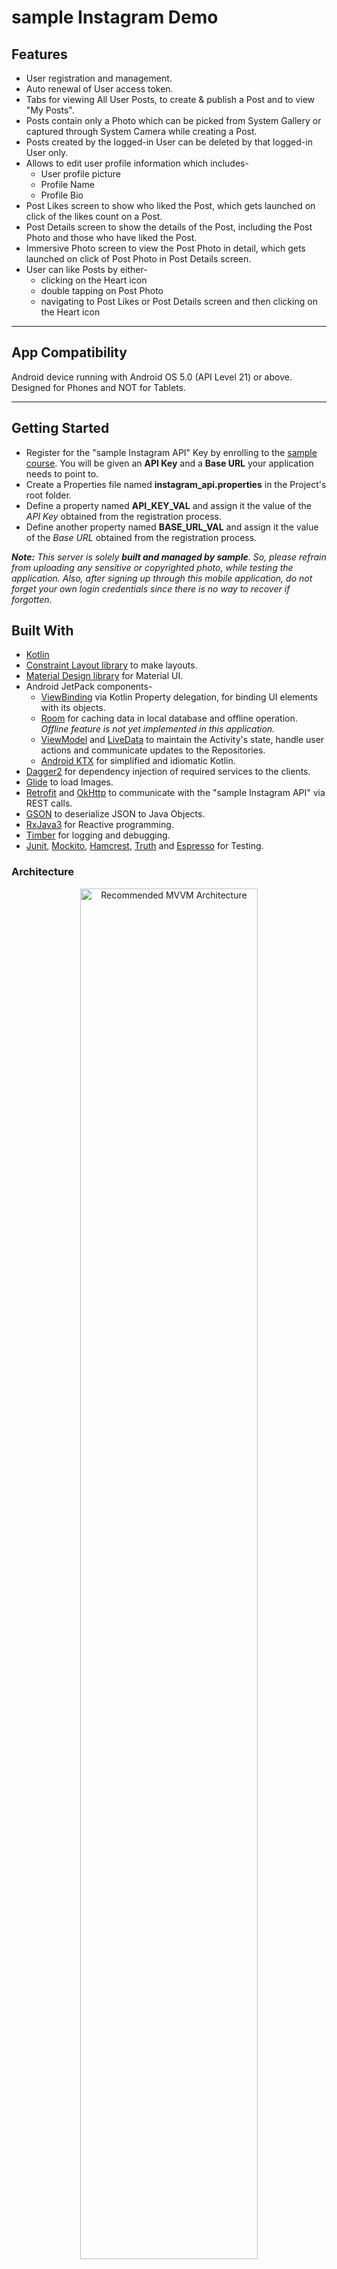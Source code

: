 # sample Instagram Demo

## Features
* User registration and management.
* Auto renewal of User access token.
* Tabs for viewing All User Posts, to create & publish a Post and to view "My Posts".
* Posts contain only a Photo which can be picked from System Gallery or captured through System Camera while creating a Post.
* Posts created by the logged-in User can be deleted by that logged-in User only.
* Allows to edit user profile information which includes-
	* User profile picture
	* Profile Name
	* Profile Bio
* Post Likes screen to show who liked the Post, which gets launched on click of the likes count on a Post.
* Post Details screen to show the details of the Post, including the Post Photo and those who have liked the Post.
* Immersive Photo screen to view the Post Photo in detail, which gets launched on click of Post Photo in Post Details screen.
* User can like Posts by either- 
	* clicking on the Heart icon 
	* double tapping on Post Photo
	* navigating to Post Likes or Post Details screen and then clicking on the Heart icon
	
---

## App Compatibility

Android device running with Android OS 5.0 (API Level 21) or above. Designed for Phones and NOT for Tablets.

---

## Getting Started

* Register for the "sample Instagram API" Key by enrolling to the [sample course][]. You will be given an **API Key** and a **Base URL** your application needs to point to.
* Create a Properties file named **instagram_api.properties** in the Project's root folder.
* Define a property named **API_KEY_VAL** and assign it the value of the _API Key_ obtained from the registration process.
* Define another property named **BASE_URL_VAL** and assign it the value of the _Base URL_ obtained from the registration process.

_**Note:** This server is solely **built and managed by sample**. So, please refrain from uploading any sensitive or copyrighted photo, while testing the application.
Also, after signing up through this mobile application, do not forget your own login credentials since there is no way to recover if forgotten._


## Built With

* [Kotlin](https://kotlinlang.org/)
* [Constraint Layout library](https://developer.android.com/training/constraint-layout/index.html) to make layouts.
* [Material Design library](https://material.io/develop/android/components/) for Material UI.
* Android JetPack components-
	* [ViewBinding](https://developer.android.com/topic/libraries/view-binding) via Kotlin Property delegation, for binding UI elements with its objects.
	* [Room](https://developer.android.com/training/data-storage/room) for caching data in local database and offline operation. _Offline feature is not yet implemented in this application._
	* [ViewModel](https://developer.android.com/topic/libraries/architecture/viewmodel) and [LiveData](https://developer.android.com/topic/libraries/architecture/livedata) to maintain the Activity's state, handle user actions and communicate updates to the Repositories.
	* [Android KTX](https://developer.android.com/kotlin/ktx) for simplified and idiomatic Kotlin.
* [Dagger2](https://github.com/google/dagger) for dependency injection of required services to the clients.
* [Glide](https://bumptech.github.io/glide/) to load Images.
* [Retrofit](https://square.github.io/retrofit/) and [OkHttp](https://square.github.io/okhttp/) to communicate with the "sample Instagram API" via REST calls.
* [GSON](https://github.com/google/gson) to deserialize JSON to Java Objects.
* [RxJava3](https://github.com/ReactiveX/RxJava) for Reactive programming.
* [Timber](https://github.com/JakeWharton/timber) for logging and debugging.
* [Junit](https://junit.org/junit4/index.html), [Mockito](https://github.com/mockito/mockito), [Hamcrest](http://hamcrest.org/JavaHamcrest/), [Truth](https://truth.dev/) and [Espresso](https://developer.android.com/training/testing/espresso) for Testing.

### Architecture

<p align="center">
    <a href="https://developer.android.com/jetpack/guide#recommended-app-arch">
        <img alt="Recommended MVVM Architecture" src="https://developer.android.com/topic/libraries/architecture/images/final-architecture.png" width="75%">
    </a>
</p>

App follows the recommended **[MVVM architecture with Repository pattern](https://developer.android.com/jetpack/guide#recommended-app-arch)** as advocated by Google, with certain tweaks as advocated by sample in this course. Tweaks mainly consists of Base classes abstractions like-
* [BaseActivity][] 
	* Facilitates the setup and abstraction to common tasks of an _Activity_ like injecting dependencies, setting up the Views and `LiveData` observers, displaying Toasts, providing back key event for fragments and popping back stack accordingly, etc. 
	* Each _BaseActivity_ comes with a [BaseViewModel][] which represents the Primary `ViewModel` of the _Activity_, providing abstraction for checking & establishing Network Connectivity, and to clear any Rx Disposables & other initializations when the `ViewModel` gets cleared. 
	* _BaseActivity_ also signals its `ViewModel` when it enters the CREATED state for the ViewModels to do required initializations.
* [BaseFragment][] 
	* Facilitates the setup and abstraction to common tasks of a _Fragment_ like injecting dependencies, setting up the Views and `LiveData` observers, displaying Toasts, delegating back key event to its _Activity_, etc. 
	* Each _BaseFragment_ comes with a [BaseViewModel][] which represents the Primary `ViewModel` of the _Fragment_, providing abstraction for checking & establishing Network Connectivity, and to clear any Rx Disposables & other initializations when the `ViewModel` gets cleared. 
	* _BaseFragment_ also signals its `ViewModel` when it enters the CREATED state for the ViewModels to do required initializations.
* Base Classes for `RecyclerView`'s components-
	* [BaseItemViewHolder][] -
		* This _ViewHolder_ is made Lifecycle aware in order to update its Item View in a lifecycle conscious way, i.e., it does NOT update the ItemView when it goes into background.
		* Each Item's _ViewHolder_ communicates with its own `ViewModel`, i.e., **BaseItemViewModel** for fetching information from any data source repository.
	* [BaseItemViewModel][] -
		* This is the Base `ViewModel` for the Lifecycle aware **BaseItemViewHolder**.
		* Each Item's _ViewModel_ updates its ItemView only when the **BaseItemViewHolder**, i.e., its ItemView is visible, by making use of `LiveData`.
	* [BaseAdapter][] -
		* This is the _Adapter_ of `RecyclerView` hosted either by an `Activity` or a `Fragment`.
		* ViewHolder's shown by this _Adapter_ are of type **BaseItemViewHolder**.
		* In order to make the **BaseItemViewHolder** Lifecycle aware, it observes the Lifecycle of the `Activity` / `Fragment` hosting the `RecyclerView` and triggers the Lifecycle state changes accordingly to each of the **BaseItemViewHolders** of RecyclerView Items.

##### Behavior of the Architecture with Lifecycle aware RecyclerView components
* When the hosting Activity/Fragment's `ViewModel` gets a new/updated data list to be shown, it is emitted to the RecyclerView's Adapter via a `LiveData`.
* RecyclerView's Adapter checks the new data with the current data, and notifies the data change accordingly using `AsyncListDiffer` with `AsyncDifferConfig`.
* This triggers calls to `onBindViewHolder()` of the Adapter for the Item ViewHolders at respective positions where the data has changed in order to be rebound.
* The `onBindViewHolder()` of the Adapter delegates to the custom `bind()` method of **BaseItemViewHolder**, which in turn passes the item data provided by the Adapter to its **BaseItemViewModel**'s `LiveData`. Transformations on this `LiveData` will get applied to fetch and keep whatever data needs to be shown on the ItemView when it becomes visible. So, if the ItemViews contain any images, they are downloaded and kept in the Item's **BaseItemViewModel** ready to be shown when the ItemView becomes visible. This maintains the state of the ItemView preventing unnecessary interactions with the data source repositories triggered by events such as configuration/orientation change.
* When the ItemView becomes visible, all the transformed data events will be emitted to **BaseItemViewHolder**, which finally initializes the ItemView to show the data.
* In case of Item level interactions, events are only dispatched to the Item's **BaseItemViewModel**. If this requires a synchronization update in order to keep the corresponding item data in the main list in sync, then this event will be dispatched from the Item's **BaseItemViewModel** to the `ViewModel` of the hosting Activity/Fragment via a registered listener. 
* In case of Navigation based interactions, like navigating to some details screen on click of an Item, events are first dispatched to the Item's **BaseItemViewModel** and then from there to the `ViewModel` of the hosting Activity/Fragment via a registered listener. 

##### Additional tweaks built by me on the same lines of Base classes abstractions
* Listener
	* [BaseListenerObservable][] 
		* Meant for managing any kind of listeners used in the app, which registers listeners in a Thread-safe manner and dispatches callback events to registered listeners. 
		* Used for managing all listeners on **BaseAdapter**.
* Dialogs
	* [BaseDialogFragment][] 
		* Facilitates the setup and abstraction to common tasks of a _DialogFragment_ like injecting dependencies, setting up `LiveData` observers, constructing a templated `AlertDialog` using a `MaterialAlertDialogBuilder` or a complete `AlertDialog` with the provided custom View, displaying Toasts, etc. 
		* Templated `AlertDialog` is constructed with UI fields that may be required for a particular category of Dialogs like say "Confirmation" or "Progress". Once templated, corresponding UI fields can be set with actual data at the time of displaying the Dialog and any unset fields in this case will be automatically hidden. 
	* [BaseDialogViewModel][]
		* Each **BaseDialogFragment** comes with a **BaseDialogViewModel** which represents the Primary `ViewModel` of the _DialogFragment_, providing abstraction to common tasks of _DialogFragment_ like setting the `LiveData` of UI fields and managing its state.
* New Activity Result using `ActivityResultContract`
	* [BaseActivityResultContracts][]
		* Facilitates the setup of required Activity call contracts of the app. 
		* These contracts can also be used by the Fragments of the app.
	* [BaseActivityResultObserver][]
		* Facilitates the setup of Lifecycle observers needed for receiving and handling the activity result in a separate class for the calls being registered via `ActivityResultRegistry`.
		* **BaseActivity** registers this Observer for Activity results.
	* [BaseFragmentResultObserver][]
		* Facilitates the setup of Lifecycle observers needed for receiving and handling the activity result in a separate class for the calls being registered via `ActivityResultRegistry`.
		* **BaseFragment** registers this Observer for Activity results.
* Fully Immersive Activity
	* [BaseImmersiveActivity][]
		* An abstract **BaseActivity** to provide Fullscreen Immersion to activities that subclass this. 
		* Takes care of-
			* publishing System UI visibility state change events to the Primary `ViewModel` of the activity.
			* observing Fullscreen Toggle request events on a registered UI element. This registration of UI element is required to be done by the subclasses.
	* [BaseImmersiveViewModel][]
		* This is the Primary `ViewModel` of **BaseImmersiveActivity** which is a subclass of **BaseViewModel** dedicated to managing common tasks of Fullscreen Immersion.
		* Manages the state of System UI visibility change and handles Fullscreen Toggle requests.

#### Special Utilities

##### App Utilities
* [Event][]
	* A wrapper to the content emitted as Single Live Events by a `LiveData`.
* [Resource][]
	* A Sealed class wrapper to Single Live Events associated with Status metadata information.
	* [Status][] metadata is an `Enum` of values - "SUCCESS", "ERROR", "LOADING" and "UNKNOWN". 
* [LiveDataExt][]
	* Kotlin extension functions on `LiveData` to promote idiomatic code while observing `LiveData` members.
	* This has extensions on `LiveData` of **Event** and also on **Resource**.
* [ViewBindingUtils][]
	* A set of Kotlin Lazy delegates which provides `ViewBinding` instance of an `Activity` or `Fragment` or [BaseItemViewHolder][].
	* Use of Lazy delegates enables to get `ViewBinding` instance in an idiomatic way using a single statement in case of `Activity` and `Fragment` or using simple configuration in case of [BaseItemViewHolder][].
* [BitStateTracker][]
	* Tracks changes to a _"State"_ using bit logic.
	* Useful for merging state changes or updates to a Boolean value when working with `MediatorLiveData`.
* [DialogManager][]
	* Manages all dialogs shown by the subclasses of **BaseActivity** and **BaseFragment** of the app.
	* Maintains a reference to the current active instance of `Dialog` shown. 
	* Restores the active `Dialog` in case of configuration/orientation changes. This prevents a new instance of the same `Dialog` from being shown in the event where an active instance of the `Dialog` was shown prior to such configuration/orientation change.
	* Provides methods for dismissing an active `Dialog` and also to show a new `Dialog` requested.
	* Takes care of dismissing any active Dialogs prior to displaying the requested one.
* [AlertDialogExt][]
	* Provides Kotlin extension functions on `AlertDialog`.
	* Mainly used for templating `AlertDialog` when built with `MaterialAlertDialogBuilder` in **BaseDialogFragment**.
* [ImmersiveModeCompatExt][]
	* Kotlin extension functions on `ComponentActivity` and `Window` to facilitate Fullscreen Immersive mode setup for any `ComponentActivity`.
	* Provides extension method on- 
		* `Window` to register a listener on its `DecorView` to track and capture System UI visibility change events.
		* `ComponentActivity` to ensure app content is always shown below the device display cutouts if any in order to prevent content jump and overlap when System UI visibility changes.
		* `ComponentActivity` to toggle window immersion which internally alters the System UI visibility accordingly.
* [RecyclerViewExt][]
	* Kotlin extension functions on `RecyclerView` to promote idiomatic code while working with its properties.

##### Test Utilities
* [BottomNavigationViewActions][]
	* Provides Espresso `ViewAction`s to perform Navigation action to Menu Items on `BottomNavigationView`.
* [RecyclerViewItemActions][]
	* Provides Espresso `ViewAction`s to perform interactions on any `View` in `RecyclerView` Items.
* [TestActivityResultRegistry][]
	* `ActivityResultRegistry` subclass to stub the Activity Result of the Activity launched for testing.
	* Additionally, records whether the requested Activity was successfully launched or not.
* [ImageMatchers][]
	* Provides Hamcrest `Matcher`s for matching the Drawables in Views.
	* Used for matching-
		* A `Drawable` set as background image of any `View`.
		* Any of the `CompoundDrawable` set on a `TextView`.
		* A `Drawable` set as the source image of `ImageView`.
* [RecyclerViewMatchers][]
	* Provides Hamcrest `Matcher`s for matching any `View` in `RecyclerView` Items.
* [TextInputLayoutMatchers][]
	* Provides Hamcrest `Matcher`s for matching a `TextInputLayout`.
	* Used for matching a `TextInputLayout` based on the Error set on it.
* [DataModelObjectProvider][]
	* Provides easy to use dummy data model instances and functions to manipulate/transform data models.
	* Used extensively for testing in both Instrumented and Local Unit tests.

### Project Structure

#### Project "main" source set structure

```
main
└───java
    └───yogiraj.instagram.demo
        │   InstagramApplication.kt                  # Root Package contains the Application subclass
        │   
        ├───data                                     # For the data sources and repositories of the app (Remote and Local)
        │   ├───local                                # For Local database of the app and other local resources like Shared Preferences
        │   │   ├───db                               # Local Room database
        │   │   │   │   Converter.kt                 # This package contains the abstract Room database and any Converters it needs
        │   │   │   │   DatabaseService.kt
        │   │   │   │   
        │   │   │   ├───dao                          # Database access objects
        │   │   │   │       
        │   │   │   └───entity                       # Database entities
        │   │   │           
        │   │   └───prefs                            # Classes that communicate with Shared Preferences
        │   │               
        │   ├───model                                # Application wide Data Models required by the App which may also be required by the Remote Request/Response Models
        │   │           
        │   ├───remote                               # For Remote Request/Response Models and API related classes
        │   │   │   Networking.kt                    # Utility class for configuring the Retrofit and providing the instance of required API Service
        │   │   │       
        │   │   ├───api                              # API Endpoints and API Service interfaces
        │   │   │           
        │   │   ├───auth                             # Authentication Token management and renewal
        │   │   │       
        │   │   ├───model                            # Commonly embedded Remote Response Models
        │   │   │       
        │   │   ├───request                          # Remote Request Models
        │   │   │       
        │   │   └───response                         # Remote Response Models
        │   │           
        │   └───repository                           # Classes that provide seamless access to data through the Repository pattern
        │           
        ├───di                                       # For Dagger dependency injection
        │   │   qualifiers.kt                        # Dagger Qualifiers
        │   │   scopes.kt                            # Dagger Scopes
        │   │   
        │   ├───component                            # Dagger Component Interfaces
        │   │       
        │   └───module                               # Dagger Modules
        │           
        ├───ui                                       # For everything related to UI Screens where each screen has Activity/Fragment and their ViewModels
        │   ├───base                                 # Base class abstractions of Activity, Fragment, DialogFragment, ViewModel, ActivityResult, etc.
        │   │   │   
        │   │   └───listeners                        # Abstraction for the Listener entities of the app
        │   │           
        │   ├───common                               # Any UI component common to or shared across the app
        │   │   ├───dialogs                          # Common Dialogs of the app that has DialogFragments, ViewModels and Metadata classes if any pertaining to it
        │   │   │   ├───option                       # Confirmation Alert Dialogs
        │   │   │   │       
        │   │   │   ├───picture                      # Custom Dialog for Photo selection/capture
        │   │   │   │       
        │   │   │   └───progress                     # Custom Dialog for Progress
        │   │   │           
        │   │   └───likes                            # Post Likes RecyclerView item component which is common across multiple screens of the app
        │   │           
        │   ├───detail                               # Post Details screen
        │   │   │   
        │   │   └───photo                            # Post Photo screen for viewing Photo, launched from Post Details screen
        │   │           
        │   ├───home                                 # Home screen for all Posts
        │   │   │   
        │   │   ├───posts                            # Post RecyclerView Item component displayed on Home screen
        │   │   │       
        │   │   └───util                             # Utility classes if any for promoting Test Driven Development. Will be usually used by the ViewModels in MVVM.
        │   │           
        │   ├───like                                 # Post Likes screen
        │   │       
        │   ├───login                                # Login screen
        │   │       
        │   ├───main                                 # Main screen
        │   │       
        │   ├───photo                                # Post Photo upload screen
        │   │       
        │   ├───profile                              # User Profile screen
        │   │   │   
        │   │   ├───edit                             # Edit Profile screen, launched from User Profile screen
        │   │   │       
        │   │   └───posts                            # Post RecyclerView Item component displayed on User Profile screen
        │   │           
        │   ├───signup                               # SignUp screen
        │   │       
        │   └───splash                               # Splash screen
        │           
        └───utils                                    # For all utilities required by the app
            ├───common                               # Utilities common to many functionalities within the app
            │       
            ├───display                              # Utilities pertaining to display like Dialogs, Menus, Themes, Toasts, Views, Text Appearance, etc.
            │       
            ├───factory                              # Factory utilities for supplying an instance of some entity like ViewModel
            │       
            ├───log                                  # Utilities related to logs
            │       
            ├───network                              # Networking utilities
            │       
            ├───rx                                   # Utilities for Reactive Rx Streams
            │       
            └───widget                               # Utilities for View Widgets like RecyclerView, TextInputEditText, TextInputLayout, etc.
```

#### "test" source set structure for Local Unit Tests

* The "test" source set will have the same structure as the "main" source set. 
* If there are some utilities needed to facilitate testing, then it will be placed in `"<applicationId>/utils/test"` package.

```
test
└───java
    └───yogiraj.instagram.demo
        ├───data                                     # Local Unit Tests for data sources and repositories                    
        │   └───repository
        │           
        ├───ui                                       # Local Unit Tests for UI ViewModels and their utilities if any
        │   ├───home
        │   │   │   
        │   │   └───util
        │   │           
        │   ├───login
        │   │       
        │   ├───main
        │   │       
        │   ├───signup
        │   │       
        │   └───splash
        │           
        └───utils                                    # For testing "main" source set utilities and also for making utilities needed for facilitating tests 
            ├───common                               # Local Unit Tests for common utilities
            │       
            └───rx
                    TestSchedulerProvider.kt         # SchedulerProvider implementation which provides the Reactive TestScheduler instance needed for Local Unit Tests
```

#### "androidTest" source set structure for Instrumented Tests

* The "androidTest" source set will have the same structure as the "main" source set.
* If there are some utilities needed to facilitate testing, then it will be placed in `"<applicationId>/utils/test"` package.
* Fake implementations needed for Instrumented testing will be placed in the respective packages of original interfaces/implementations.
* TestRules needed for Instrumented Test setup will be placed in the `"rule"` package under the respective packages of the component being initialized for testing.

```
androidTest
└───java
    └───yogiraj.instagram.demo
        ├───data                                           # Fake implementations and TestRules for data sources
        │   ├───local
        │   │   └───rule                                   # TestRules that need to communicate with the local database or resources for test setup
        │   │           UserSessionRule.kt                 # TestRule for the setup of Signed-in User session
        │   │           
        │   └───remote
        │       └───api                                    # Stubbed API Service interfaces with fake implementation for Instrumented Tests
        │               FakeNetworkService.kt              # Fake implementation of NetworkService 
        │               
        ├───di                                             # Dagger dependency injection needed for Instrumented Tests
        │   ├───component                                  # Dagger Test Component interfaces
        │   │       TestComponent.kt                       # Test Component for exposing dependencies from the Test Module for Application
        │   │       
        │   ├───module                                     # Dagger Test Modules
        │   │       ApplicationTestModule.kt               # Test Module for Application
        │   │       
        │   └───rule                                       # Dagger TestRules for test setup
        │           TestComponentRule.kt                   # TestRule for the setup of Dagger Test Component
        │           
        ├───ui                                             # Instrumented Tests for UI screens (Activity or Fragment)
        │   ├───home
        │   │       
        │   ├───login
        │   │       
        │   ├───main
        │   │       
        │   ├───signup
        │   │       
        │   └───splash
        │           
        └───utils                                          # For stubbing "main" source set utilities and also for making utilities needed for facilitating tests
            ├───network                                    # Stubbed networking utilities with fake implementation for Instrumented Tests
            │       FakeNetworkHelperImpl.kt               # Fake implementation of NetworkHelper for testing Network related tasks
            │       
            └───test                                       # Utilities needed for facilitating Instrumented tests
                │   InstrumentedTestUtils.kt               # Utility functions commonly needed for many Instrumented tests and its utilities
                │   
                ├───action                                 # Custom Espresso View Actions
                │       
                ├───activity                               # Utilities needed for working with or testing any Activity
                │       TestActivityResultRegistry.kt      # ActivityResultRegistry subclass to stub the result of Activity launched for tests
                │       
                └───matcher                                # Custom Hamcrest Matchers
```

#### "sharedTest" source set structure for Shared Tests

* The "sharedTest" source set will have the same structure as the "main" source set.
* Contains codes shared between "test" source set and "androidTest" source set.
* Mainly used for sharing Test utilities for Instrumented and/or Local Unit Tests which will be placed in `"<applicationId>/utils/test"` package.

```
sharedTest
└───java
    └───yogiraj.instagram.demo
        └───utils                                          # For testing "main" source set utilities and also for making utilities needed for facilitating tests 
            └───test                                       # Utilities needed for facilitating tests (Instrumented and/or Local Unit Tests)
                   DataModelObjectProvider.kt              
                   TestConstants.kt                        
```

---

## Changes planned in the future

- [ ] Orientation based scaling of Images
- [ ] New Navigation component for App navigation
- [ ] Migration from Dagger to Hilt
- [ ] Offline functionality
- [ ] More Test cases

---


<!-- Reference Style Links are to be placed after this -->
[sample course]: https://sample.com/android-app-development-online-course-for-professionals
[BaseActivity]: app/src/main/java/com/sample/yogiraj/instagram/demo/ui/base/BaseActivity.kt
[BaseViewModel]: app/src/main/java/com/sample/yogiraj/instagram/demo/ui/base/BaseViewModel.kt
[BaseFragment]: app/src/main/java/com/sample/yogiraj/instagram/demo/ui/base/BaseFragment.kt
[BaseItemViewHolder]: app/src/main/java/com/sample/yogiraj/instagram/demo/ui/base/BaseItemViewHolder.kt
[BaseItemViewModel]: app/src/main/java/com/sample/yogiraj/instagram/demo/ui/base/BaseItemViewModel.kt
[BaseAdapter]: app/src/main/java/com/sample/yogiraj/instagram/demo/ui/base/BaseAdapter.kt
[BaseListenerObservable]: app/src/main/java/com/sample/yogiraj/instagram/demo/ui/base/listeners/BaseListenerObservable.kt
[BaseDialogFragment]: app/src/main/java/com/sample/yogiraj/instagram/demo/ui/base/BaseDialogFragment.kt
[BaseDialogViewModel]: app/src/main/java/com/sample/yogiraj/instagram/demo/ui/base/BaseDialogViewModel.kt
[BaseActivityResultContracts]: app/src/main/java/com/sample/yogiraj/instagram/demo/ui/base/BaseActivityResultContracts.kt
[BaseActivityResultObserver]: app/src/main/java/com/sample/yogiraj/instagram/demo/ui/base/BaseActivityResultObserver.kt
[BaseFragmentResultObserver]: app/src/main/java/com/sample/yogiraj/instagram/demo/ui/base/BaseFragmentResultObserver.kt
[BaseImmersiveActivity]: app/src/main/java/com/sample/yogiraj/instagram/demo/ui/base/BaseImmersiveActivity.kt
[BaseImmersiveViewModel]: app/src/main/java/com/sample/yogiraj/instagram/demo/ui/base/BaseImmersiveViewModel.kt
[Event]: app/src/main/java/com/sample/yogiraj/instagram/demo/utils/common/Event.kt
[Resource]: app/src/main/java/com/sample/yogiraj/instagram/demo/utils/common/Resource.kt
[Status]: app/src/main/java/com/sample/yogiraj/instagram/demo/utils/common/Status.kt
[LiveDataExt]: app/src/main/java/com/sample/yogiraj/instagram/demo/utils/common/LiveDataExt.kt
[ViewBindingUtils]: app/src/main/java/com/sample/yogiraj/instagram/demo/utils/common/ViewBindingUtils.kt
[BitStateTracker]: app/src/main/java/com/sample/yogiraj/instagram/demo/utils/common/BitStateTracker.kt
[DialogManager]: app/src/main/java/com/sample/yogiraj/instagram/demo/utils/display/DialogManager.kt
[AlertDialogExt]: app/src/main/java/com/sample/yogiraj/instagram/demo/utils/display/AlertDialogExt.kt
[ImmersiveModeCompatExt]: app/src/main/java/com/sample/yogiraj/instagram/demo/utils/display/ImmersiveModeCompatExt.kt
[RecyclerViewExt]: app/src/main/java/com/sample/yogiraj/instagram/demo/utils/widget/RecyclerViewExt.kt
[BottomNavigationViewActions]: app/src/androidTest/java/com/sample/yogiraj/instagram/demo/utils/test/action/BottomNavigationViewActions.kt
[RecyclerViewItemActions]: app/src/androidTest/java/com/sample/yogiraj/instagram/demo/utils/test/action/RecyclerViewItemActions.kt
[TestActivityResultRegistry]: app/src/androidTest/java/com/sample/yogiraj/instagram/demo/utils/test/activity/TestActivityResultRegistry.kt
[ImageMatchers]: app/src/androidTest/java/com/sample/yogiraj/instagram/demo/utils/test/matcher/ImageMatchers.kt
[RecyclerViewMatchers]: app/src/androidTest/java/com/sample/yogiraj/instagram/demo/utils/test/matcher/RecyclerViewMatchers.kt
[TextInputLayoutMatchers]: app/src/androidTest/java/com/sample/yogiraj/instagram/demo/utils/test/matcher/TextInputLayoutMatchers.kt
[DataModelObjectProvider]: app/src/sharedTest/java/com/sample/yogiraj/instagram/demo/utils/test/DataModelObjectProvider.kt
